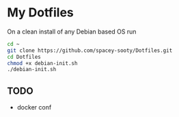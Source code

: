 # My Dotfiles
On a clean install of any Debian based OS run
```sh
cd ~
git clone https://github.com/spacey-sooty/Dotfiles.git
cd Dotfiles
chmod +x debian-init.sh
./debian-init.sh
```

## TODO
- docker conf
